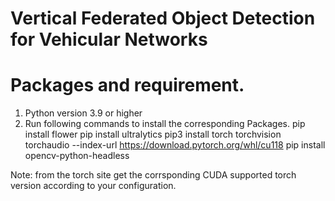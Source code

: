 # Vertical Federated Object Detection for Vehicular Networks
# Packages and requirement.
1. Python version 3.9 or higher
2. Run following commands to install the corresponding Packages.
pip install flower
pip install ultralytics
pip3 install torch torchvision torchaudio --index-url https://download.pytorch.org/whl/cu118
pip install opencv-python-headless

Note: from the torch site get the corrsponding CUDA supported torch version according to your configuration.

